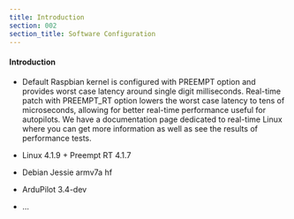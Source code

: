 ```yaml
---
title: Introduction
section: 002
section_title: Software Configuration
---
```


#### **Introduction**
   * Default Raspbian kernel is configured with PREEMPT option and provides worst case latency around single digit milliseconds. Real-time patch with PREEMPT_RT option lowers the worst case latency to tens of microseconds, allowing for better real-time performance useful for autopilots. We have a documentation page dedicated to real-time Linux where you can get more information as well as see the results of performance tests.

   * Linux 4.1.9 + Preempt RT 4.1.7
   * Debian Jessie armv7a hf
   * ArduPilot 3.4-dev
   *  ...

